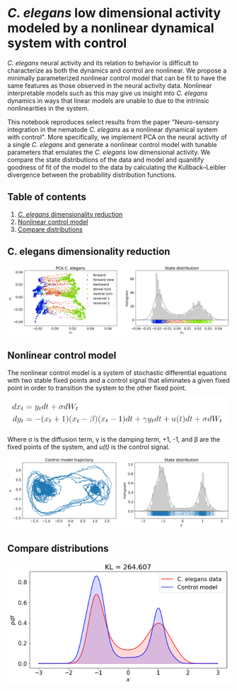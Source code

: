 # _C. elegans_ low dimensional activity modeled by a nonlinear dynamical system with control

_C. elegans_ neural activity and its relation to behavior is difficult to characterize as both the dynamics and control are nonlinear. We propose a minimally parameterized nonlinear control model that can be fit to have the same features as those observed in the neural activity data. Nonlinear interpretable models such as this may give us insight into _C. elegans_ dynamics in ways that linear models are unable to due to the intrinsic nonlinearities in the system.

This notebook reproduces select results from the paper "Neuro-sensory integration in the nematode _C. elegans_ as a nonlinear dynamical system with control". More specifically, we implement PCA on the neural activity of a single _C. elegans_ and generate a nonlinear control model with tunable parameters that emulates the _C. elegans_ low dimensional activity.  We compare the state distributions of the data and model and quanitify goodness of fit of the model to the data by calculating the Kullback–Leibler divergence between the probability distribution functions.


## Table of contents
1. [_C. elegans_ dimensionality reduction](#Celegans)
2. [Nonlinear control model](#nonlin_control)
3. [Compare distributions](#compare_dist)



## C. elegans dimensionality reduction <a name="Celegans"></a>

![Image description](figures/PCA_Celegans.png)





## Nonlinear control model <a name="nonlin_control"></a>

The nonlinear control model is a system of stochastic differential equations with two stable fixed points and a control signal that eliminates a given fixed point in order to transition the system to the other fixed point.

<img src="figures/control_model_eq.png" width="500">

Where &sigma; is the diffusion term, &gamma; is the damping term, +1, -1, and &beta; are the fixed points of the system, and _u(t)_ is the control signal.

![Image description](figures/nonlin_control_model.png)



## Compare distributions <a name="compare_dist"></a>

![Image description](figures/KL_distributions.png)
